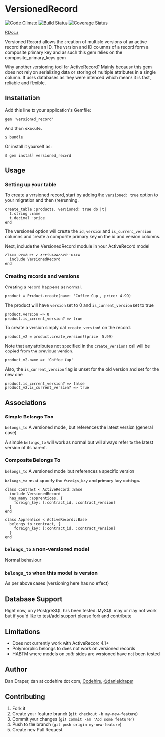 # VersionedRecord

[![Code Climate](https://codeclimate.com/github/jobready/versioned_record.png)](https://codeclimate.com/github/jobready/versioned_record)
[![Build Status](https://travis-ci.org/jobready/versioned_record.png?branch=master)](https://travis-ci.org/jobready/versioned_record)
[![Coverage Status](https://coveralls.io/repos/jobready/versioned_record/badge.png)](https://coveralls.io/r/jobready/versioned_record)

[RDocs](http://rdoc.info/github/jobready/versioned_record/master/frames)

Versioned Record allows the creation of multiple versions of an active record that share an ID.
The version and ID columns of a record form a composite primary key and as such this gem relies on the
composite_primary_keys gem.

Why another versioning tool for ActiveRecord? Mainly because this gem does not rely on serializing data or storing of
multiple attributes in a single column. It uses databases as they were intended which means it is fast, reliable and flexible.

## Installation

Add this line to your application's Gemfile:

    gem 'versioned_record'

And then execute:

    $ bundle

Or install it yourself as:

    $ gem install versioned_record

## Usage

### Setting up your table

To create a versioned record, start by adding the `versioned: true` option to your migration and then (re)running.

    create_table :products, versioned: true do |t|
      t.string :name
      t.decimal :price
    end

The versioned option will create the `id`, `version` and `is_current_version` columns and create a composite primary key on the id and version columns.

Next, include the VersionedRecord module in your ActiveRecord model

    class Product < ActiveRecord::Base
      include VersionedRecord
    end

### Creating records and versions

Creating a record happens as normal.

    product = Product.create(name: 'Coffee Cup', price: 4.99)

The product will have `version` set to 0 and `is_current_version` set to true

    product.version => 0
    product.is_current_version? => true

To create a version simply call `create_version!` on the record.

    product_v2 = product.create_version!(price: 5.99)

Note that any attributes not specified in the `create_version!` call will be copied from the previous version.

    product_v2.name => 'Coffee Cup'

Also, the `is_current_version` flag is unset for the old version and set for the new one

    product.is_current_version? => false
    product_v2.is_current_version? => true

## Associations

### Simple Belongs Too

`belongs_to` A versioned model, but references the latest version (general case)

A simple `belongs_to` will work as normal but will always refer to the latest version of its parent.

### Composite Belongs To

`belongs_to` A versioned model but references a specific version

`belongs_to` must specify the `foreign_key` and primary key settings.

    class Contract < ActiveRecord::Base
      include VersionedRecord
      has_many :apprentices, {
        foreign_key: [:contract_id, :contract_version]
      }
    end

    class Apprentice < ActiveRecord::Base
      belongs_to :contract, {
        foreign_key: [:contract_id, :contract_version]
      }
    end

### `belongs_to` a non-versioned model

Normal behaviour

### `belongs_to` when this model is version

As per above cases (versioning here has no effect)


## Database Support

Right now, only PostgreSQL has been tested. MySQL may or may not work but if you'd like to test/add support please fork and contribute!

## Limitations

* Does not currently work with ActiveRecord 4.1+
* Polymorphic belongs to does not work on versioned records
* HABTM where models on _both_ sides are versioned have not been tested


## Author

Dan Draper, dan at codehire dot com, [Codehire](http://www.codehire.com/), [@danieldraper](http://www.twitter.com/danieldraper)

## Contributing

1. Fork it
2. Create your feature branch (`git checkout -b my-new-feature`)
3. Commit your changes (`git commit -am 'Add some feature'`)
4. Push to the branch (`git push origin my-new-feature`)
5. Create new Pull Request

